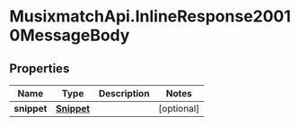 # MusixmatchApi.InlineResponse20010MessageBody

## Properties
Name | Type | Description | Notes
------------ | ------------- | ------------- | -------------
**snippet** | [**Snippet**](Snippet.md) |  | [optional] 


